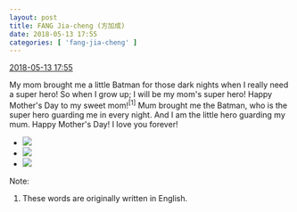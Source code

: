 ```yaml
---
layout: post
title: FANG Jia-cheng (方加成)
date: 2018-05-13 17:55
categories: [ 'fang-jia-cheng' ]
---
```


<div class="weibo-info">
  <a href="https://weibo.com/6505661195/GgtIhpPNY">2018-05-13 17:55</a>
</div>

My mom brought me a little Batman for those dark nights when I really need a super hero! So when I grow up; I will be my mom's super hero! Happy Mother's Day to my sweet mom!<sup>[1]</sup> Mum brought me the Batman, who is the super hero guarding me in every night. And I am the little hero guarding my mum. Happy Mother's Day! I love you forever!

<!-- more -->

<ul class="weibo-pic-list-1">
  <li class="weibo-pic">
    <a href="http://wx3.sinaimg.cn/mw690/0076h5Fhgy1fr9v0ld3s0j30qo0zk43v.jpg"><img src="http://wx3.sinaimg.cn/thumb150/0076h5Fhgy1fr9v0ld3s0j30qo0zk43v.jpg"/></a>
  </li>
  <li class="weibo-pic">
    <a href="http://wx3.sinaimg.cn/mw690/0076h5Fhgy1fr9v0kbwv9j30qo0zkn39.jpg"><img src="http://wx3.sinaimg.cn/thumb150/0076h5Fhgy1fr9v0kbwv9j30qo0zkn39.jpg"/></a>
  </li>
  <li class="weibo-pic">
    <a href="http://wx2.sinaimg.cn/mw690/0076h5Fhgy1fr9v0mbck8j30qo0zkn23.jpg"><img src="http://wx2.sinaimg.cn/thumb150/0076h5Fhgy1fr9v0mbck8j30qo0zkn23.jpg"/></a>
  </li>
</ul>

Note:
1. These words are originally written in English.
